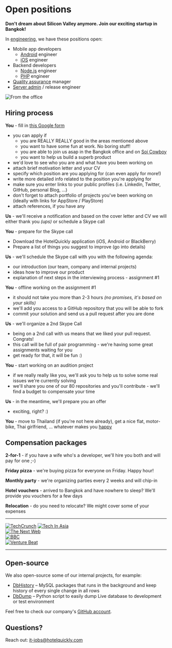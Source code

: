 # Open positions

**Don't dream about Silicon Valley anymore. Join our exciting startup in Bangkok!**

In [engineering](http://engineering.hotelquickly.com), we have these positions open:

* Mobile app developers
  * [Android](https://github.com/HotelQuickly/WeAreHiring/blob/master/Android.md) engineer
  * [iOS](https://github.com/HotelQuickly/WeAreHiring/blob/master/iOS.md) engineer
* Backend developers
  * [Node.js](https://github.com/HotelQuickly/WeAreHiring/blob/master/Nodejs.md) engineer
  * [PHP](https://github.com/HotelQuickly/WeAreHiring/blob/master/PHP.md) engineer
* [Quality assurance](https://github.com/HotelQuickly/WeAreHiring/blob/master/QualityAssurance.md) manager
* [Server admin](https://github.com/HotelQuickly/WeAreHiring/blob/master/Server-admin.md) / release engineer

![From the office](https://raw.githubusercontent.com/HotelQuickly/WeAreHiring/master/img/photos-from-the-office.png)

## Hiring process

**You** - fill in [this Google form](https://docs.google.com/forms/d/1gGZYgjzAU0rUOCVOqQ_X7dd3x-u8DI8JBmX6QwuZD0k/viewform)

* you can apply if
   * you are REALLY REALLY good in the areas mentioned above
   * you want to have some fun at work. No boring stuff!
   * you are able to join us asap in the Bangkok office and on [Soi Cowboy](https://www.google.com/search?q=soi+cowboy&tbm=isch&tbo=u&sa=X)
   * you want to help us build a superb product
* we'd love to see who you are and what have you been working on
* attach brief motivation letter and your CV
* specify which position are you applying for (can even apply for more!)
* write more detailed info related to the position you're applying for
* make sure you enter links to your public profiles (i.e. Linkedin, Twitter, GitHub, personal Blog, ...)
* don't forget to attach portfolio of projects you've been working on (ideally with links for AppStore / PlayStore)
* attach references, if you have any


**Us** - we'll receive a notification and based on the cover letter and CV we will either thank you *(ups)* or schedule a Skype call

**You** - prepare for the Skype call

* Download the HotelQuickly application (iOS, Android or BlackBerry)
* Prepare a list of things you suggest to improve (go into details)

**Us** - we'll schedule the Skype call with you with the following agenda:

* our introduction (our team, company and internal projects)
* ideas how to improve our product
* explanation of next steps in the interviewing process - assignment #1

**You** - offline working on the assignment #1

* it should not take you more than 2-3 hours *(no promises, it's based on your skills)*
* we'll add you access to a GitHub repository that you will be able to fork
* commit your solution and send us a pull request after you are done

**Us** - we'll organize a 2nd Skype Call

* being on a 2nd call with us means that we liked your pull request. Congrats!
* this call will be full of pair programming - we're having some great assignments waiting for you
* get ready for that, it will be fun :)

**You** - start working on an audition project

* if we really really like you, we'll ask you to help us to solve some real issues we're currently solving
* we'll share you one of our 80 repositories and you'll contribute - we'll find a budget to compensate your time

**Us** - in the meantime, we'll prepare you an offer

* exciting, right? :)

**You** - move to Thailand (if you're not here already), get a nice flat, motor-bike, Thai girlfriend, ... whatever makes you [happy](http://www.youtube.com/watch?v=y6Sxv-sUYtM)

## Compensation packages

**2-for-1** - if you have a wife who's a developer, we'll hire you both and will pay for one ;-)

**Friday pizza** - we're buying pizza for everyone on Friday. Happy hour!

**Monthly party** - we're organizing parties every 2 weeks and will chip-in

**Hotel vouchers** - arrived to Bangkok and have nowhere to sleep? We'll provide you vouchers for a few days

**Relocation** - do you need to relocate? We might cover some of your expenses

---

[![TechCrunch](http://www.hotelquickly.com/img/logos/tech_crunch.png)](http://techcrunch.com/2013/03/20/hotelquickly/)
[![Tech In Asia](http://www.hotelquickly.com/img/logos/tech_in_asia.png)](http://www.techinasia.com/hotelquickly-books-your-hotels-really-quickly/)   
[![The Next Web](http://www.hotelquickly.com/img/logos/tnw.png)](http://thenextweb.com/apps/2013/07/21/asia-focused-hotelquickly-now-lets-travellers-make-multiple-night-hotel-bookings/)   
[![BBC](http://www.hotelquickly.com/img/logos/bbc.png)](http://www.bbc.co.uk/programmes/p019byld)   
[![Venture Beat](http://www.hotelquickly.com/img/logos/vb.png)](http://venturebeat.com/2013/06/25/same-day-booking-app-hotelquickly-claims-dominance-in-asia-before-rival-hoteltonight/)

---

## Open-source

We also open-source some of our internal projects, for example:

* [DbHistory](https://github.com/HotelQuickly/DbHistory) – MySQL packages that runs in the background and keep history of every single change in all rows
* [DbDump](https://github.com/HotelQuickly/DbDump) – Python script to easily dump Live database to development or test environment

Feel free to check our company's [GitHub account](https://github.com/HotelQuickly/).

## Questions?

Reach out: it-jobs@hotelquickly.com 
